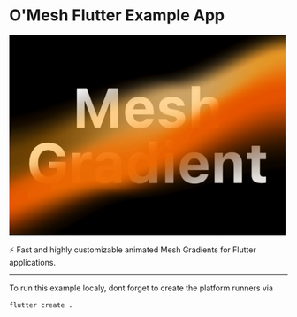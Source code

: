 # O'Mesh Flutter Example App

<img src="https://raw.githubusercontent.com/renancaraujo/omesh/main/flutter/mesh/doc/assets/preview.png" width="500">

⚡ Fast and highly customizable animated Mesh Gradients for Flutter applications. 

--- 

To run this example localy, dont forget to create the platform runners via 

```shell
flutter create .
```
